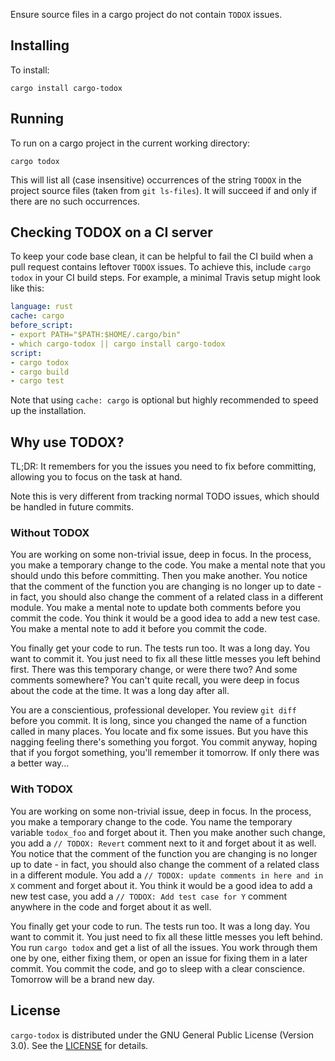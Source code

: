 Ensure source files in a cargo project do not contain `TODOX` issues.

## Installing

To install:

```
cargo install cargo-todox
```

## Running

To run on a cargo project in the current working directory:

```
cargo todox
```

This will list all (case insensitive) occurrences of the string `TODOX` in the
project source files (taken from `git ls-files`). It will succeed if and only if
there are no such occurrences.

## Checking TODOX on a CI server

To keep your code base clean, it can be helpful to fail the CI build when a pull
request contains leftover `TODOX` issues. To achieve this, include `cargo todox`
in your CI build steps. For example, a minimal Travis setup might look like
this:

```yaml
language: rust
cache: cargo
before_script:
- export PATH="$PATH:$HOME/.cargo/bin"
- which cargo-todox || cargo install cargo-todox
script:
- cargo todox
- cargo build
- cargo test
```

Note that using `cache: cargo` is optional but highly recommended to speed up
the installation.

## Why use TODOX?

TL;DR: It remembers for you the issues you need to fix before committing,
allowing you to focus on the task at hand.

Note this is very different from tracking normal TODO issues, which should be
handled in future commits.

### Without TODOX

You are working on some non-trivial issue, deep in focus. In the process, you
make a temporary change to the code. You make a mental note that you should undo
this before committing. Then you make another. You notice that the comment of
the function you are changing is no longer up to date - in fact, you should also
change the comment of a related class in a different module. You make a mental
note to update both comments before you commit the code. You think it would be a
good idea to add a new test case. You make a mental note to add it before you
commit the code.

You finally get your code to run. The tests run too. It was a long day. You want
to commit it. You just need to fix all these little messes you left behind
first. There was this temporary change, or were there two? And some comments
somewhere? You can't quite recall, you were deep in focus about the code at the
time. It was a long day after all.

You are a conscientious, professional developer. You review `git diff` before
you commit. It is long, since you changed the name of a function called in many
places. You locate and fix some issues. But you have this nagging feeling
there's something you forgot. You commit anyway, hoping that if you forgot
something, you'll remember it tomorrow. If only there was a better way...

### With TODOX

You are working on some non-trivial issue, deep in focus. In the process, you
make a temporary change to the code. You name the temporary variable `todox_foo`
and forget about it. Then you make another such change, you add a `// TODOX:
Revert` comment next to it and forget about it as well. You notice that the
comment of the function you are changing is no longer up to date - in fact, you
should also change the comment of a related class in a different module. You add
a `// TODOX: update comments in here and in X` comment and forget about it. You
think it would be a good idea to add a new test case, you add a `// TODOX: Add
test case for Y` comment anywhere in the code and forget about it as well.

You finally get your code to run. The tests run too. It was a long day. You want
to commit it. You just need to fix all these little messes you left behind. You
run `cargo todox` and get a list of all the issues. You work through them one by
one, either fixing them, or open an issue for fixing them in a later commit. You
commit the code, and go to sleep with a clear conscience. Tomorrow will be a
brand new day.

## License

`cargo-todox` is distributed under the GNU General Public License (Version 3.0).
See the [LICENSE](LICENSE.txt) for details.
